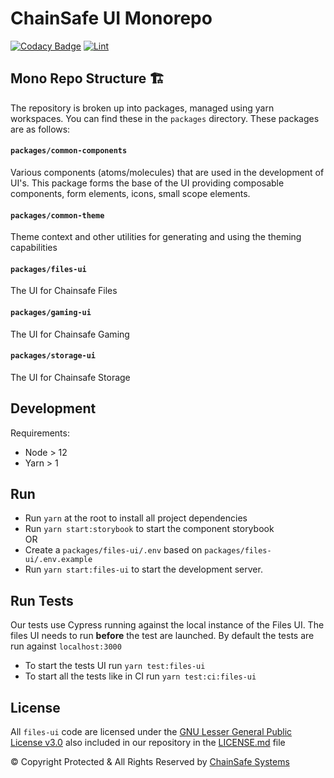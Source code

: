 # ChainSafe UI Monorepo

[![Codacy Badge](https://app.codacy.com/project/badge/Grade/700aaf66f15641be8db21e180064e252)](https://www.codacy.com?utm_source=github.com&amp;utm_medium=referral&amp;utm_content=ChainSafe/files-ui&amp;utm_campaign=Badge_Grade)
[![Lint](https://github.com/ChainSafe/files-ui/actions/workflows/lint.yml/badge.svg?branch=dev)](https://github.com/ChainSafe/files-ui/actions/workflows/lint.yml)

## Mono Repo Structure 🏗

The repository is broken up into packages, managed using yarn workspaces. You can find these in the `packages` directory. These packages are as follows:

#### **`packages/common-components`**

Various components (atoms/molecules) that are used in the development of UI's. This package forms the base of the UI providing composable components, form elements, icons, small scope elements.


#### **`packages/common-theme`**

Theme context and other utilities for generating and using the theming capabilities

#### **`packages/files-ui`**

The UI for Chainsafe Files

#### **`packages/gaming-ui`**

The UI for Chainsafe Gaming

#### **`packages/storage-ui`**

The UI for Chainsafe Storage

## Development

Requirements: 
- Node > 12
- Yarn > 1

## Run
- Run `yarn` at the root to install all project dependencies
- Run `yarn start:storybook` to start the component storybook  
  OR
- Create a `packages/files-ui/.env` based on `packages/files-ui/.env.example`
- Run `yarn start:files-ui` to start the development server.

## Run Tests

Our tests use Cypress running against the local instance of the Files UI. The files UI needs to run **before** the test are launched.
By default the tests are run against `localhost:3000`

- To start the tests UI run `yarn test:files-ui`
- To start all the tests like in CI run `yarn test:ci:files-ui` 

## License
All `files-ui` code are licensed under the [GNU Lesser General Public License v3.0](https://www.gnu.org/licenses/lgpl-3.0.en.html) also included in our repository in the [LICENSE.md](https://github.com/ChainSafe/files-ui/blob/dev/LICENSE.md) file

© Copyright Protected & All Rights Reserved by [ChainSafe Systems](https://chainsafe.io)